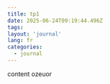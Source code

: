 ```yaml
---
title: tp1
date: 2025-06-24T09:19:44.496Z
tags:
layout: 'journal'
lang: fr
categories: 
  - journal
---
```

content ozeuor